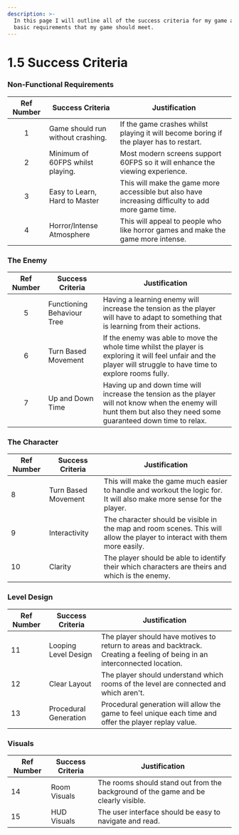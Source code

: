 ```yaml
---
description: >-
  In this page I will outline all of the success criteria for my game and the
  basic requirements that my game should meet.
---
```


# 1.5 Success Criteria

### Non-Functional Requirements

| Ref Number | Success Criteria                  | Justification                                                                                      |
| :--------: | --------------------------------- | -------------------------------------------------------------------------------------------------- |
|      1     | Game should run without crashing. | If the game crashes whilst playing it will become boring if the player has to restart.             |
|      2     | Minimum of 60FPS whilst playing.  | Most modern screens support 60FPS so it will enhance the viewing experience.                       |
|      3     | Easy to Learn, Hard to Master     | This will make the game more accessible but also have increasing difficulty to add more game time. |
|      4     | Horror/Intense Atmosphere         | This will appeal to people who like horror games and make the game more intense.                   |

### The Enemy

| Ref Number | Success Criteria           | Justification                                                                                                                                                      |
| :--------: | -------------------------- | ------------------------------------------------------------------------------------------------------------------------------------------------------------------ |
|      5     | Functioning Behaviour Tree | Having a learning enemy will increase the tension as the player will have to adapt to something that is learning from their actions.                               |
|      6     | Turn Based Movement        | If the enemy was able to move the whole time whilst the player is exploring it will feel unfair and the player will struggle to have time to explore rooms fully.  |
|      7     | Up and Down Time           | Having up and down time will increase the tension as the player will not know when the enemy will hunt them but also they need some guaranteed down time to relax. |

### The Character

| Ref Number | Success Criteria    | Justification                                                                                                             |
| ---------- | ------------------- | ------------------------------------------------------------------------------------------------------------------------- |
| 8          | Turn Based Movement | This will make the game much easier to handle and workout the logic for. It will also make more sense for the player.     |
| 9          | Interactivity       | The character should be visible in the map and room scenes. This will allow the player to interact with them more easily. |
| 10         | Clarity             | The player should be able to identify their which characters are theirs and which is the enemy.                           |

### Level Design

| Ref Number | Success Criteria      | Justification                                                                                                               |
| ---------- | --------------------- | --------------------------------------------------------------------------------------------------------------------------- |
| 11         | Looping Level Design  | The player should have motives to return to areas and backtrack. Creating a feeling of being in an interconnected location. |
| 12         | Clear Layout          | The player should understand which rooms of the level are connected and which aren't.                                       |
| 13         | Procedural Generation | Procedural generation will allow the game to feel unique each time and offer the player replay value.                       |

### Visuals

| Ref Number | Success Criteria | Justification                                                                      |
| ---------- | ---------------- | ---------------------------------------------------------------------------------- |
| 14         | Room Visuals     | The rooms should stand out from the background of the game and be clearly visible. |
| 15         | HUD Visuals      | The user interface should be easy to navigate and read.                            |
